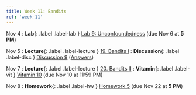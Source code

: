 ```yaml
---
title: Week 11: Bandits
ref: 'week-11'
---
```


Nov 4
: **Lab**{: .label .label-lab } [Lab 9: Unconfoundedness](https://data102.datahub.berkeley.edu/hub/user-redirect/git-pull?repo=https%3A%2F%2Fgithub.com%2Fds-102%2Ffa24-materials&urlpath=lab%2Ftree%2Ffa24-materials%2Flab%2Flab09%2Flab09.ipynb&branch=main) (due Nov 6 at **5 PM**)


Nov 5
: **Lecture**{: .label .label-lecture } [19. Bandits I](lecture/lec19)
: **Discussion**{: .label .label-disc } [Discussion 9](https://drive.google.com/file/d/1MJUbJbZzqLQRDeD2ewxngW-_c5f0OCib/view?usp=sharing) ([Answers](https://drive.google.com/file/d/1QeaeAqizXc9EIUoalen1a1MD7B5bhLce/view?usp=sharing))

Nov 7
: **Lecture**{: .label .label-lecture } [20. Bandits II](lecture/lec20)
: **Vitamin**{: .label .label-vit } [Vitamin 10](https://www.gradescope.com/courses/845267/assignments/5273152) (due Nov 10 at 11:59 PM)

Nov 8
: **Homework**{: .label .label-hw } [Homework 5](https://data102.datahub.berkeley.edu/hub/user-redirect/git-pull?repo=https%3A%2F%2Fgithub.com%2Fds-102%2Ffa24-materials&urlpath=lab%2Ftree%2Ffa24-materials%2Fhomework%2Fhw05%2Fhw5.pdf&branch=main) (due Nov 22 at **5 PM**)
